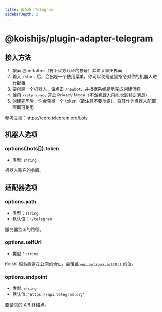 ```yaml
---
title: 适配器：Telegram
sidebarDepth: 2
---
```


# @koishijs/plugin-adapter-telegram

## 接入方法

1. 搜索 @botfather（有个官方认证的符号）并进入聊天界面
2. 输入 `/start` 后，会出现一个使用菜单，你可以使用这里指令对你的机器人进行配置
3. 要创建一个机器人，请点击 `/newbot`，并根据系统提示完成创建流程
4. 使用 `/setprivacy` 开启 Privacy Mode（不然机器人只能收到特定消息）
5. 创建完毕后，你会获得一个 token（请注意不要泄露），将其作为机器人配置项即可使用

参考文档：<https://core.telegram.org/bots>

## 机器人选项

### options(.bots[]).token

- 类型: `string`

机器人账户的令牌。

## 适配器选项

### options.path

- 类型：`string`
- 默认值：`'/telegram'`

服务器监听的路径。

### options.selfUrl

- 类型：`string`

Koishi 服务暴露在公网的地址，会覆盖 [`app.options.selfUrl`](../../api/app.md#options-selfurl) 的值。

### options.endpoint

- 类型: `string`
- 默认值: `'https://api.telegram.org'`

要请求的 API 终结点。
